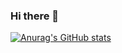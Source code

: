 ### Hi there 👋

<!--
**19neloyk/19neloyk** is a ✨ _special_ ✨ repository because its `README.md` (this file) appears on your GitHub profile.

Here are some ideas to get you started:

- 🔭 I’m currently working on my app TuneDune! https://apps.apple.com/us/app/tunedune/id1525288136 Lots of Swift/Node development happening currently
- 🌱 I’m currently learning Golang
- 🤔 I’m looking for help with how to show my private contributions
- 💬 Ask me about SwiftUI
- 📫 How to reach me: neloykundu2001@gmail.com
- 😄 Pronouns: He/Him
- ⚡ Fun fact: I like Math
-->


[![Anurag's GitHub stats](https://github-readme-stats.vercel.app/api?username=anuraghazra)](https://github.com/anuraghazra/github-readme-stats)
